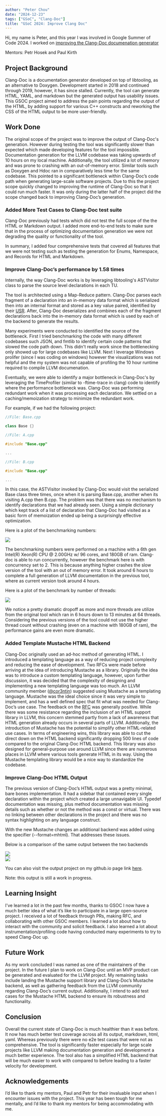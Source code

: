 ```yaml
---
author: "Peter Chou"
date: "2024-12-23"
tags: ["GSoC", "Clang-Doc"]
title: "GSoC 2024: Improve Clang Doc"
---
```


Hi, my name is Peter, and this year I was involved in Google Summer of Code 2024. I worked on [improving the Clang-Doc documenation generator](https://discourse.llvm.org/t/improve-Clang-Doc-usability/76996)

Mentors: Petr Hosek and Paul Kirth

## Project Background

Clang-Doc is a documentation generator developed on top of libtooling, as an
alternative to Doxygen. Development started in 2018 and continued through 2019,
however, it has since stalled. Currently, the tool can generate HTML, YAML, and markdown but the generated output has usability issues. This GSOC project aimed to address the pain points regarding the output of the HTML, by adding support for various C++ constructs and reworking the CSS of the HTML output to be more user-friendly.

## Work Done

The original scope of the project was to improve the output of Clang-Doc's generation. However during testing the tool was significantly slower than expected which made developing features for the tool impossible. 
Documentation generation for the LLVM codebase was taking upwards of 10 hours on my local machine. Additionally, the tool utilized a lot of memory and was prone to crashing with an out-of-memory error. Similar tools such as Doxygen and Hdoc ran in comparatively less time for the same codebase. This pointed to a significant bottleneck within Clang-Doc’s code path when generating large-scale software projects. Due to this the project scope quickly changed to improving the runtime of Clang-Doc so that it could run much faster. It was only during the latter half of the project did the scope changed back to improving Clang-Doc’s generation.

### Added More Test Cases to Clang-Doc test suite

Clang-Doc previously had tests which did not test the full scope of the the HTML or Markdown output. I added more end-to-end tests to make sure that in the process of optimizing documentation generation we were not degrading the quality or functionality of the tool. 

In summary, I added four comprehensive tests that covered all features that we were not testing such as testing the generation for Enums, Namespace, and Records for HTML and Markdown.

### Improve Clang-Doc’s performance by 1.58 times 

Internally, the way Clang-Doc works is by leveraging libtooling's ASTVisitor class to parse the source level declarations in each TU. 

The tool is architected using a Map-Reduce pattern. Clang-Doc parses each fragment of a declaration into an in-memory data format which is serialized then into an internal format and stored as a key value paired, identified by their [USR](https://clang.llvm.org/doxygen/group__CINDEX__CURSOR__XREF.html#ga51679cb755bbd94cc5e9476c685f2df3). After, Clang-Doc deserializes and combines each of the fragment declarations back into the in-memory data format which is used by each of the backend to generate the results.

Many experiments were conducted to identified the source of the bottleneck. First I tried benchmarking the code with many different codebases such JSON, and fmtlib to identify certain code patterns that slowed the code path down. This didn't really work since the bottlenecking only showed up for large codebases like LLVM.
Next I leverage Windows prolifer (since I was coding on windows) however the visualizations was not helpful and the my system was not capable of profiling the 10 hour runtime required to compile LLVM documenation. 

Eventually, we were able to identify a major bottleneck in Clang-Doc's by leveraging the TimeProfiler (similar to -ftime-trace in clang) code to identify where the performance bottleneck was. Clang-Doc was performing redundant work when it was processing each declaration. We settled on a caching/memoization strategy to minimize the redundant work.

For example, if we had the following project: 


```cpp
//File: Base.cpp

class Base {}
```


```cpp
//File: A.cpp

#include "Base.cpp"

...

```

```cpp
//File: B.cpp

#include "Base.cpp"

...
```

In this case, the ASTVisitor invoked by Clang-Doc would visit the serialized Base class three times, once when it is parsing Base.cpp, another when its visiting A.cpp then B.cpp. The problem was that there was no mechanism to identify declarations that we had already seen. Using a simple dictionary which kept track of a list of declaration that Clang-Doc had visited as a basic form of memoization ended up being a surprisingly effective optimization. 



Here is a plot of the benchmarking numbers:

<div style="margin:0 auto;">
  <img src="/img/clang-doc-benchmark-numbers.png"><br/>
</div>

The benchmarking numbers were performed on a machine with a 6th gen Intel(R) Xeon(R) CPU @ 2.00GHz w/ 96 cores, and 180GB of ram. Clang-doc is able to run concurrently, however the benchmark here is with concurrency set to 2. This is because anything higher crashes the slow version of the tool with an out of memory error. It took around 6 hours to complete a full generation of LLVM documentation in the previous tool, where as current version took around 4 hours.

Here is a plot of the benchmark by number of threads:

<div style="margin:0 auto;">
  <img src="/img/clang-doc-concurrency.png"><br/>
</div>

We notice a pretty dramatic dropoff as more and more threads are utilize from the original tool which ran in 6 hours down to 13 minutes at 64 threads. Considering the previous versions of the tool could not use the higher thread count without crashing (even on a machine with 180GB of ram), the performance gains are even more dramatic.

### Added Template Mustache HTML Backend


Clang-Doc originally used an ad-hoc method of generating HTML. I introduced a templating language as a way of reducing project complexity and reducing the ease of development. Two RFCs were made before arriving at the idea of introducing Mustache as a library. Originally the idea was to introduce a custom templating language, however, upon further discussion, it was decided that the complexity of designing and implementing a new templating language was too much.
An LLVM community member ([@cor3ntin](https://discourse.llvm.org/u/cor3ntin/summary)) suggested using Mustache as a templating language. 
Mustache was the ideal choice since it was very simple to implement, and has a well defined spec that fit what was needed for Clang-Doc’s use case. The feedback on the [RFC](https://discourse.llvm.org/t/rfc-add-template-mustache-language-to-the-support-library/82439/18) was generally positive. While there was some resistance regarding the inclusion of an HTML support library in LLVM, this concern stemmed partly from a lack of awareness that HTML generation already occurs in several parts of LLVM. Additionally, the introduction of Mustache has the potential to simplify other HTML-related use cases.
In terms of engineering wins, this library was able to cut the direct down on the HTML backend significantly dropping 500 lines of code compared to the original Clang-Doc HTML backend. This library was also designed for general-purpose use around LLVM since there are numerous places in LLVM where various tools generate HTML in its way. Using the Mustache templating library would be a nice way to standardize the codebase. 

### Improve Clang-Doc HTML Output

The previous version of Clang-Doc’s HTML output was a pretty minimal, bare bones implementation. It had a sidebar that contained every single declaration within the project which created a large unnavigable UI. Typedef documentation was missing, plus method documentation was missing details such as whether or not the method was a const or virtual. There was no linking between other declarations in the project and there was no syntax highlighting on any language construct.

With the new Mustache changes an additional backend was added using the specifier (--format=mhtml). That addresses these issues. 

Below is a comparison of the same output between the two backends


<div style="margin:0 auto;">
  <img src="/img/Clang-Doc-old-html-output.png"><br/>
</div>

<div style="margin:0 auto;">
  <img src="/img/Clang-Doc-new-output.png"><br/>
</div>

You can also visit the output project on my github.io page link
[here](https://peterchou1.github.io/).

Note: this output is still a work in progress.

## Learning Insight

I've learned a lot in the past few months, thanks to GSOC I now have a much better idea of what it’s like to participate in a large open-source project. I received a lot of feedback through PRs, making RFC, and collaborating with other GSOC members. I learned a lot about how to interact with the community and solicit feedback. I also learned a lot about instrumentation/profiling code having conducted many experiments to try to speed Clang-Doc up.

## Future Work

As my work concluded I was named as one of the maintainers of the project. In the future I plan to work on Clang-Doc until an MVP product can be generated and evaluated for the LLVM project. My remaining tasks include landing the Mustache support library and Clang-Doc’s Mustache backend, as well as gathering feedback from the LLVM community regarding Clang-Doc’s current output. Additionally, I intend to add test cases for the Mustache HTML backend to ensure its robustness and functionality.


## Conclusion

Overall the current state of Clang-Doc is much healthier than it was before. It now has much better test coverage across all its output, markdown, html, yaml. Whereas previously there were no e2e test cases that were not as comprehensive. The tool is significantly faster especially for large scale projects like LLVM making documentation generation and development a much better experience.
The tool also has a simplified HTML backend that will be much easier to work with compared to before leading to a faster velocity for development. 


## Acknowledgements

I’d like to thank my mentors, Paul and Petr for their invaluable input when I encounter issues with the project. This year has been tough for me mentally, and I’d like to thank my mentors for being accommodating with me. 
